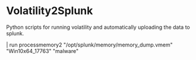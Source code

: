 # Volatility2Splunk
Python scripts for running volatility and automatically uploading the data to splunk.


| run processmemory2 "/opt/splunk/memory/memory_dump.vmem" "Win10x64_17763" "malware"
